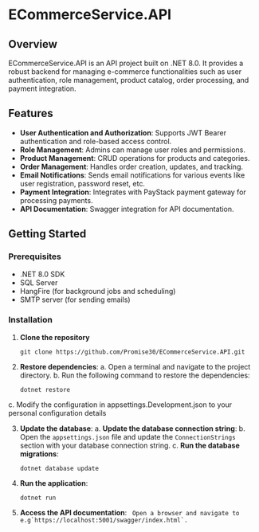 # ECommerceService.API

## Overview
ECommerceService.API is an API project built on .NET 8.0. It provides a robust backend for managing e-commerce functionalities such as user authentication, role management, product catalog, order processing, and payment integration. 

## Features
- **User Authentication and Authorization**: Supports JWT Bearer authentication and role-based access control.
- **Role Management**: Admins can manage user roles and permissions.
- **Product Management**: CRUD operations for products and categories.
- **Order Management**: Handles order creation, updates, and tracking.
- **Email Notifications**: Sends email notifications for various events like user registration, password reset, etc.
- **Payment Integration**: Integrates with PayStack payment gateway for processing payments.
- **API Documentation**: Swagger integration for API documentation.

## Getting Started

### Prerequisites
- .NET 8.0 SDK
- SQL Server 
- HangFire (for background jobs and scheduling)
- SMTP server (for sending emails)

### Installation
1. **Clone the repository**
    ```
   git clone https://github.com/Promise30/ECommerceService.API.git
   ```

2. **Restore dependencies**:
a. Open a terminal and navigate to the project directory.
b. Run the following command to restore the dependencies:
    ```
    dotnet restore
    ```
c. Modify the configuration in appsettings.Development.json to your personal configuration details
 
3. **Update the database**:
a. **Update the database connection string**:
b. Open the `appsettings.json` file and update the `ConnectionStrings` section with your database connection string.
c. **Run the database migrations**:
    ```
    dotnet database update
    ```

4. **Run the application**:
    ```
    dotnet run
    ```
5. **Access the API documentation**:
  ``` Open a browser and navigate to e.g`https://localhost:5001/swagger/index.html`.```
